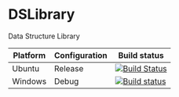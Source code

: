 DSLibrary
=========

Data Structure Library


Platform | Configuration | Build status 
---|----|------------------------------------------------------------------------------------------------------------------------------------------
Ubuntu | Release  | [![Build Status](https://drone.io/github.com/vivekgalatage/DSLibrary/status.png)](https://drone.io/github.com/vivekgalatage/DSLibrary/latest)
Windows | Debug | [![Build status](https://ci.appveyor.com/api/projects/status?id=juqwnlngswplsawd)](https://ci.appveyor.com/project/dslibrary)
